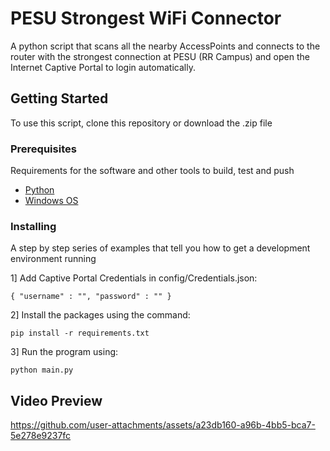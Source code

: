 
# PESU Strongest WiFi Connector

A python script that scans all the nearby AccessPoints and connects to the router with the strongest connection at PESU (RR Campus) and open the Internet Captive Portal to login automatically.

## Getting Started

To use this script, clone this repository or download the .zip file

### Prerequisites

Requirements for the software and other tools to build, test and push 
- [Python](https://www.python.org/downloads/)
- [Windows OS](https://www.microsoft.com/en-in/software-download/)

### Installing

A step by step series of examples that tell you how to get a development
environment running

1] Add Captive Portal Credentials in config/Credentials.json:

    
    { "username" : "", "password" : "" }
    


2] Install the packages using the command:

    pip install -r requirements.txt



3] Run the program using:

    python main.py


## Video Preview

https://github.com/user-attachments/assets/a23db160-a96b-4bb5-bca7-5e278e9237fc

